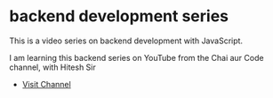 # backend development series

This is a video series on backend development with JavaScript.

I am learning this backend series on YouTube from the Chai aur Code channel, with Hitesh Sir
- [Visit Channel](https://youtube.com/@chaiaurcode?si=KIr-3VaZirg-ymB3)